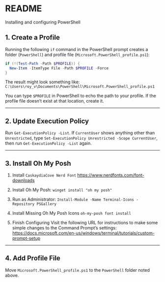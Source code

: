 # README

Installing and configuring PowerShell

## 1. Create a Profile

Running the following `if` command in the PowerShell prompt creates a folder (`PowerShell`) and profile file (`Microsoft.PowerShell_profile.ps1`):

```powershell
if (!(Test-Path -Path $PROFILE)) {
  New-Item -ItemType File -Path $PROFILE -Force
}
```

The result might look something like:
`C:\Users\roy_v\Documents\PowerShell\Microsoft.PowerShell_profile.ps1`

You can type `$PROFILE` in PowerShell to echo the path to your profile. If the profile file doesn’t exist at that location, create it.

---

## 2. Update Execution Policy

Run `Get-ExecutionPolicy -List`. If `CurrentUser` shows anything other than `Unrestricted`, type `Set-ExecutionPolicy Unrestricted -Scope CurrentUser`, then run `Get-ExecutionPolicy -List` again.

---

## 3. Install Oh My Posh

1. Install `CaskaydiaCove Nerd Font`
https://www.nerdfonts.com/font-downloads

2. Install Oh My Posh:
`winget install "oh my posh"`

3. Run as Administrator:
`Install-Module -Name Terminal-Icons -Repository PSGallery`

4. Install Missing Oh My Posh Icons
`oh-my-posh font install`

5. Finish Configuring
Visit the following URL for instructions to make some simple changes to the Command Prompt’s settings:
https://docs.microsoft.com/en-us/windows/terminal/tutorials/custom-prompt-setup

---

## 4. Add Profile File

Move `Microsoft.PowerShell_profile.ps1` to the `PowerShell` folder noted above.
